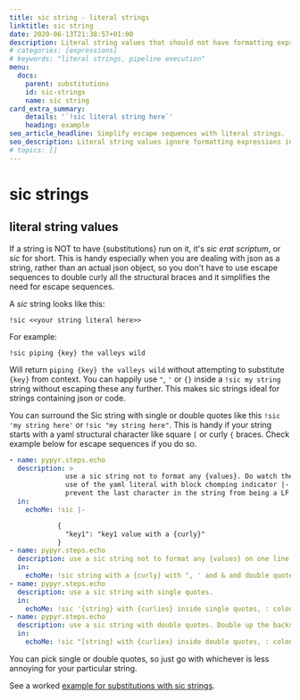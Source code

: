 ```yaml
---
title: sic string - literal strings
linktitle: sic string
date: 2020-06-13T21:38:57+01:00
description: Literal string values that should not have formatting expressions applied, for simplified escape sequences.
# categories: [expressions]
# keywords: "literal strings, pipeline execution"
menu:
  docs:
    parent: substitutions
    id: sic-strings
    name: sic string
card_extra_summary:
    details: '`!sic literal string here`'
    heading: example
seo_article_headline: Simplify escape sequences with literal strings.
seo_description: Literal string values ignore formatting expressions in your pipeline steps & task automation sequences.
# topics: []
---
```

# sic strings
## literal string values
If a string is NOT to have {substitutions} run on it, it's *sic erat
scriptum*, or *sic* for short. This is handy especially when you are
dealing with json as a string, rather than an actual json object, so you
don't have to use escape sequences to double curly all the structural braces
and it simplifies the need for escape sequences.

A *sic* string looks like this:

```text
!sic <<your string literal here>>
```

For example:

```text
!sic piping {key} the valleys wild
```

Will return `piping {key} the valleys wild` without attempting to
substitute `{key}` from context. You can happily use `"`, `'` or `{}` inside a
`!sic my string` string without escaping these any further. This makes
sic strings ideal for strings containing json or code.

You can surround the Sic string with single or double quotes like this
`!sic 'my string here'` or `!sic "my string here"`. This is handy if
your string starts with a yaml structural character like square `[` or
curly `{` braces. Check example below for escape sequences if you do so.

```yaml
- name: pypyr.steps.echo
  description: >
              use a sic string not to format any {values}. Do watch the
              use of the yaml literal with block chomping indicator |- to
              prevent the last character in the string from being a LF.
  in:
    echoMe: !sic |-

            {
              "key1": "key1 value with a {curly}"
            }
- name: pypyr.steps.echo
  description: use a sic string not to format any {values} on one line. No need to escape further quotes.
  in:
    echoMe: !sic string with a {curly} with ", ' and & and double quote at end:"
- name: pypyr.steps.echo
  description: use a sic string with single quotes.
  in:
    echoMe: !sic '{string} with {curlies} inside single quotes, : colon, quote ", backslash \.'
- name: pypyr.steps.echo
  description: use a sic string with double quotes. Double up the backslashes!
  in:
    echoMe: !sic "[string] with {curlies} inside double quotes, : colon, quote ", backslash \\."
```

You can pick single or double quotes, so just go with whichever is less
annoying for your particular string.

See a worked [example for substitutions with sic strings](https://github.com/pypyr/pypyr-example/tree/main/pipelines/substitutions.yaml).